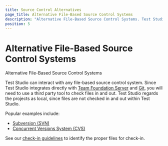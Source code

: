 ```yaml
---
title: Source Control Alternatives
page_title: Alternative File-Based Source Control Systems
description: "Alternative File-Based Source Control Systems. Test Studio can interact with any file-based source control system"
position: 5
---
```

# Alternative File-Based Source Control Systems

Alternative File-Based Source Control Systems

Test Studio can interact with any file-based source control system. Since Test Studio integrates directly with <a href="/features/source-control/tfs/overview-tfs" target="_blank">Team Foundation Server</a> and  <a href="/features/source-control/git/overview-git" target="_blank">Git</a>, you will need to use a third party tool to check files in and out. Test Studio regards the projects as local, since files are not checked in and out within Test Studio.

Popular examples include:

- <a href="http://subversion.apache.org/" target="_blank">Subversion (SVN)</a>
- <a href="http://www.nongnu.org/cvs/" target="_blank">Concurrent Versions System (CVS)</a>

See our <a href="/features/source-control/checkin-guidelines" target="_blank">check-in guidelines</a> to identify the proper files for check-in.